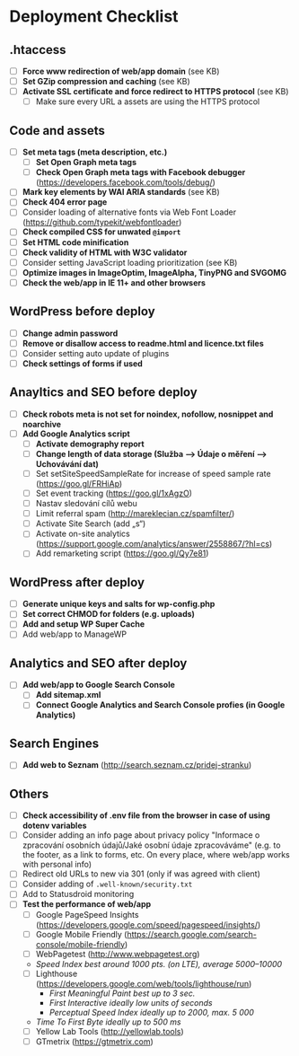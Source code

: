 # Deployment Checklist

## .htaccess
- [ ] **Force www redirection of web/app domain** (see KB)
- [ ] **Set GZip compression and caching** (see KB)
- [ ] **Activate SSL certificate and force redirect to HTTPS protocol** (see KB)
	- [ ] Make sure every URL a assets are using the HTTPS protocol

## Code and assets
- [ ] **Set meta tags (meta description, etc.)**
	- [ ] **Set Open Graph meta tags**
	- [ ] **Check Open Graph meta tags with Facebook debugger** (https://developers.facebook.com/tools/debug/)
- [ ] **Mark key elements by WAI ARIA standards** (see KB)
- [ ] **Check 404 error page**
- [ ] Consider loading of alternative fonts via Web Font Loader (https://github.com/typekit/webfontloader)
- [ ] **Check compiled CSS for unwated `@import`**
- [ ] **Set HTML code minification**
- [ ] **Check validity of HTML with W3C validator**
- [ ] Consider setting JavaScript loading prioritization (see KB)
- [ ] **Optimize images in ImageOptim, ImageAlpha, TinyPNG and SVGOMG**
- [ ] **Check the web/app in IE 11+ and other browsers**

## WordPress before deploy
- [ ] **Change admin password**
- [ ] **Remove or disallow access to readme.html and licence.txt files**
- [ ] Consider setting auto update of plugins
- [ ] **Check settings of forms if used**

## Anayltics and SEO before deploy
- [ ] **Check robots meta is not set for noindex, nofollow, nosnippet and noarchive**
- [ ] **Add Google Analytics script**
	- [ ] **Activate demography report**
	- [ ] **Change length of data storage (Služba –> Údaje o měření –> Uchovávání dat)**
	- [ ] Set setSiteSpeedSampleRate for increase of speed sample rate (https://goo.gl/FRHiAp)
	- [ ] Set event tracking (https://goo.gl/1xAgzO)
	- [ ] Nastav sledování cílů webu
	- [ ] Limit referral spam (http://mareklecian.cz/spamfilter/)
	- [ ] Activate Site Search (add „s“)
	- [ ] Activate on-site analytics (https://support.google.com/analytics/answer/2558867/?hl=cs)
	- [ ] Add remarketing script (https://goo.gl/Qy7e81)

## WordPress after deploy
- [ ] **Generate unique keys and salts for wp-config.php**
- [ ] **Set correct CHMOD for folders (e.g. uploads)**
- [ ] **Add and setup WP Super Cache**
- [ ] Add web/app to ManageWP

## Analytics and SEO after deploy
- [ ] **Add web/app to Google Search Console**
	- [ ] **Add sitemap.xml**
	- [ ] **Connect Google Analytics and Search Console profies (in Google Analytics)**

## Search Engines
- [ ] **Add web to Seznam** (http://search.seznam.cz/pridej-stranku)

## Others
- [ ] **Check accessibility of .env file from the browser in case of using dotenv variables**
- [ ] Consider adding an info page about privacy policy "Informace o zpracování osobních údajů/Jaké osobní údaje zpracováváme" (e.g. to the footer, as a link to forms, etc. On every place, where web/app works with personal info)
- [ ] Redirect old URLs to new via 301 (only if was agreed with client)
- [ ] Consider adding of `.well-known/security.txt`
- [ ] Add to Statusdroid monitoring
- [ ] **Test the performance of web/app**
	- [ ] Google PageSpeed Insights (https://developers.google.com/speed/pagespeed/insights/)
	- [ ] Google Mobile Friendly (https://search.google.com/search-console/mobile-friendly)
	- [ ] WebPagetest (http://www.webpagetest.org)
	- *Speed Index best around 1000 pts. (on LTE), average 5000–10000* 
	- [ ] Lighthouse (https://developers.google.com/web/tools/lighthouse/run)
       	- *First Meaningful Paint best up to 3 sec.*
        - *First Interactive ideally low units of seconds*
        - *Perceptual Speed Index ideally up to 2000, max. 5 000*
	- *Time To First Byte ideally up to 500 ms*
	- [ ] Yellow Lab Tools (http://yellowlab.tools)
	- [ ] GTmetrix (https://gtmetrix.com)

